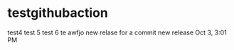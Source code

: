 # testgithubaction

test4
test 5
test 6 
te
awfjo
new relase for a commit
new release Oct 3, 3:01 PM
